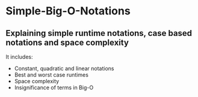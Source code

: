 # Simple-Big-O-Notations
## Explaining simple runtime notations, case based notations and space complexity
It includes:
- Constant, quadratic and linear notations
- Best and worst case runtimes
- Space complexity
- Insignificance of terms in Big-O
